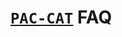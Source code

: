 # [`PAC-CAT`](README.md) FAQ

<!--
**Q: When should I use a [`PAC-ID`](https://github.com/ApiniLabs/PAC-ID) or when just the [`T-REX`](https://github.com/ApiniLabs/T-REX)-format?**

**A:** In certain cases it’s not entirely clear what should go into a `T-REX` and what should be a segment of the `PAC-ID` itself. For example a GS1 code containing a manufacturing date, that date would be a better fit for `T-REX` than a `PAC-ID` segment..
-->